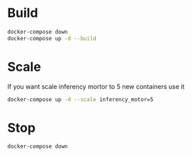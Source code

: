 # Build
```bash
docker-compose down
docker-compose up -d --build
```

# Scale
If you want scale inferency mortor to 5 new containers use it
```bash
docker-compose up -d --scale inferency_motor=5
```

# Stop
```bash
docker-compose down
```